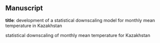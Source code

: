 ## Manuscript

**title**: 
development of a statistical downscaling model for monthly mean temperature in Kazakhstan

statistical downscaling of monthly mean temperature for Kazakhstan

